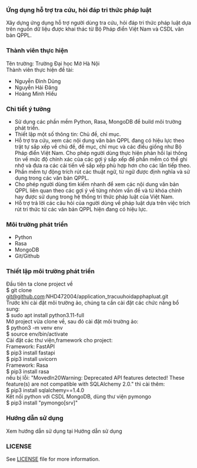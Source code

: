 ### Ứng dụng hỗ trợ tra cứu, hỏi đáp tri thức pháp luật
  Xây dựng ứng dụng hỗ trợ người dùng tra cứu, hỏi đáp tri thức pháp luật dựa trên nguồn dữ liệu được khai thác từ Bộ Pháp điển Việt Nam và CSDL văn bản QPPL. 
### Thành viên thực hiện
 Tên trường: Trường Đại học Mở Hà Nội<br>
 Thành viên thực hiện đề tài:
 <ul>
  <li>Nguyễn Đình Dũng</li>
  <li>Nguyễn Hải Đăng</li>
  <li>Hoàng Minh Hiếu</li>
 </ul>
  
### Chi tiết ý tưởng
 <ul>
 <li>Sử dụng các phần mềm Python, Rasa, MongoDB để build môi trường phát triển.</li>
 <li>Thiết lập một số thông tin: Chủ đề, chỉ mục.</li>
 <li>Hỗ trợ tra cứu, xem các nội dung văn bản QPPL đang có hiệu lực theo trật tự sắp xếp về chủ đề, đề mục, chỉ mục và các điều giống như Bộ Pháp điển Việt Nam. Cho phép người dùng thực hiện phản hồi lại thông tin về mức độ chính xác của các gợi ý sắp xếp để phần mềm có thể ghi nhớ và đưa ra các cải tiến về sắp xếp phù hợp hơn cho các lần tiếp theo.</li>
 <li>Phần mềm tự động trích rút các thuật ngữ, từ ngữ được định nghĩa và sử dụng trong các văn bản QPPL.</li>
 <li>Cho phép người dùng tìm kiếm nhanh để xem các nội dung văn bản QPPL liên quan theo các gợi ý về từng nhóm vấn đề và từ khóa chính hay được sử dụng trong hệ thống tri thức pháp luật của Việt Nam.
 </li>
 <li>Hỗ trợ trả lời các câu hỏi của người dùng về pháp luật dựa trên việc trích rút tri thức từ các văn bản QPPL hiện đang có hiệu lực.</li>
 </ul>

### Môi trường phát triển
 <ul>
  <li>Python</li>
  <li>Rasa</li>
  <li>MongoDB</li>
  <li>Git/Github</li>
 </ul>

### Thiết lập môi trường phát triển
 Đầu tiên ta clone project về<br>
 $ git clone git@github.com:NHD472004/application_tracuuhoidapphapluat.git<br>
 Trước khi cài đặt môi trường ảo, chúng ta cần cài đặt các chức năng bổ sung:<br>
 $ sudo apt install python3.11-full<br>
 Mở project vừa clone về, sau đó cài đặt môi trường ảo:<br>
 $ python3 -m venv env<br>
 $ source env/bin/activate<br>
 Cài đặt các thư viện,framework cho project:<br>
  Framework: FastAPI<br>
 $ pip3 install fastapi<br>
 $ pip3 install uvicorn<br>
  Framework: Rasa<br>
 $ pip3 install rasa<br>
  nếu bị lỗi: "MovedIn20Warning: Deprecated API features detected! These feature(s) are not compatible with SQLAlchemy 2.0." thì cài thêm:<br>
 $ pip3 install sqlalchemy==1.4.0<br>
  Kết nối python với CSDL MongoDB, dùng thư viện pymongo<br>
 $ pip3 install "pymongo[srv]"<br>

### Hướng dẫn sử dụng
 Xem hướng dẫn sử dụng tại Hướng dẫn sử dụng
### LICENSE
 See <a href="https://github.com/NHD472004/application_tracuuhoidapphapluat/blob/main/LICENSE">LICENSE</a> file for more information.